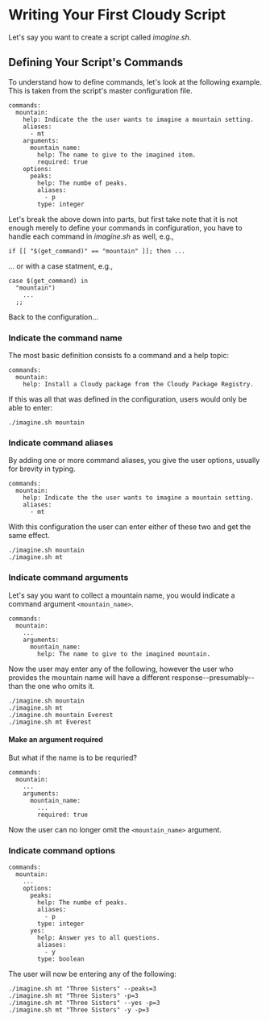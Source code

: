 # Writing Your First Cloudy Script

Let's say you want to create a script called _imagine.sh_.


## Defining Your Script's Commands 

To understand how to define commands, let's look at the following example.  This is taken from the script's master configuration file.

    commands:
      mountain:
        help: Indicate the the user wants to imagine a mountain setting.
        aliases:
          - mt
        arguments:
          mountain_name:
            help: The name to give to the imagined item.
            required: true
        options:
          peaks:
            help: The numbe of peaks.
            aliases:
              - p
            type: integer

Let's break the above down into parts, but first take note that it is not enough merely to define your commands in configuration, you have to handle each command in _imagine.sh_ as well, e.g., 

    if [[ "$(get_command)" == "mountain" ]]; then ...

... or with a case statment, e.g.,

    case $(get_command) in
      "mountain")
        ...
      ;;   

Back to the configuration...
                  
### Indicate the command name

The most basic definition consists fo a command and a help topic:

    commands:
      mountain:
        help: Install a Cloudy package from the Cloudy Package Registry.

If this was all that was defined in the configuration, users would only be able to enter:

    ./imagine.sh mountain
    
### Indicate command aliases

By adding one or more command aliases, you give the user options, usually for brevity in typing.
    
    commands:
      mountain:
        help: Indicate the the user wants to imagine a mountain setting.
        aliases:
          - mt
          
With this configuration the user can enter either of these two and get the same effect.

    ./imagine.sh mountain
    ./imagine.sh mt

### Indicate command arguments

Let's say you want to collect a mountain name, you would indicate a command argument `<mountain_name>`.

    commands:
      mountain:
        ...
        arguments:
          mountain_name:
            help: The name to give to the imagined mountain.

Now the user may enter any of the following, however the user who provides the mountain name will have a different response--presumably--than the one who omits it.

    ./imagine.sh mountain
    ./imagine.sh mt
    ./imagine.sh mountain Everest
    ./imagine.sh mt Everest

#### Make an argument required

But what if the name is to be requried?

    commands:
      mountain:
        ...
        arguments:
          mountain_name:
            ...
            required: true
            
Now the user can no longer omit the `<mountain_name>` argument.            

### Indicate command options

    commands:
      mountain:
        ...
        options:
          peaks:
            help: The numbe of peaks.
            aliases:
              - p
            type: integer
          yes:
            help: Answer yes to all questions.
            aliases:
              - y
            type: boolean
            
The user will now be entering any of the following:

    ./imagine.sh mt "Three Sisters" --peaks=3            
    ./imagine.sh mt "Three Sisters" -p=3            
    ./imagine.sh mt "Three Sisters" --yes -p=3            
    ./imagine.sh mt "Three Sisters" -y -p=3            
